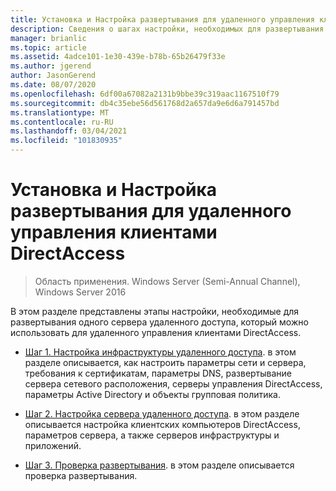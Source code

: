 ```yaml
---
title: Установка и Настройка развертывания для удаленного управления клиентами DirectAccess
description: Сведения о шагах настройки, необходимых для развертывания одного сервера удаленного доступа, который можно использовать для удаленного управления клиентами DirectAccess.
manager: brianlic
ms.topic: article
ms.assetid: 4adce101-1e30-439e-b78b-65b26479f33e
ms.author: jgerend
author: JasonGerend
ms.date: 08/07/2020
ms.openlocfilehash: 6df00a67082a2131b9bbe39c319aac1167510f79
ms.sourcegitcommit: db4c35ebe56d561768d2a657da9e6d6a791457bd
ms.translationtype: MT
ms.contentlocale: ru-RU
ms.lasthandoff: 03/04/2021
ms.locfileid: "101830935"
---
```

# <a name="install-and-configure-deployment-for-remote-management-of-directaccess-clients"></a>Установка и Настройка развертывания для удаленного управления клиентами DirectAccess

>Область применения. Windows Server (Semi-Annual Channel), Windows Server 2016

В этом разделе представлены этапы настройки, необходимые для развертывания одного сервера удаленного доступа, который можно использовать для удаленного управления клиентами DirectAccess.

-   [Шаг 1. Настройка инфраструктуры удаленного доступа](Step-1-Configure-the-Remote-Access-Infrastructure.md). в этом разделе описывается, как настроить параметры сети и сервера, требования к сертификатам, параметры DNS, развертывание сервера сетевого расположения, серверы управления DirectAccess, параметры Active Directory и объекты групповая политика.

-   [Шаг 2. Настройка сервера удаленного доступа](Step-2-Configure-the-Remote-Access-Server.md). в этом разделе описывается настройка клиентских компьютеров DirectAccess, параметров сервера, а также серверов инфраструктуры и приложений.

-   [Шаг 3. Проверка развертывания](Step-3-Verify-the-Deployment_2.md). в этом разделе описывается проверка развертывания.




